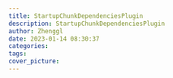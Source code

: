 ```yaml
---
title: StartupChunkDependenciesPlugin
description: StartupChunkDependenciesPlugin
author: Zhenggl
date: 2023-01-14 08:30:37
categories:
tags:
cover_picture:
---
```

